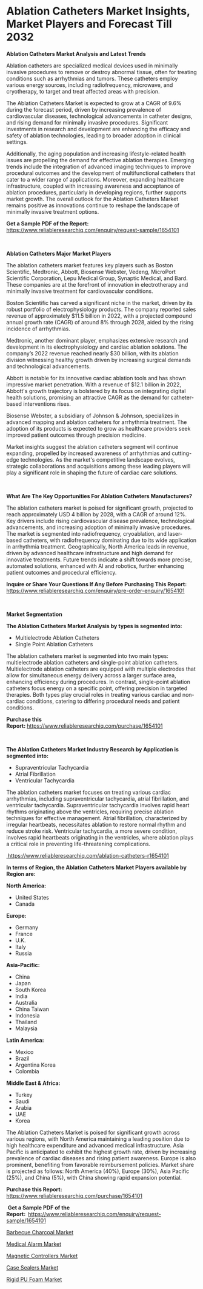 <p><h1>Ablation Catheters Market Insights, Market Players and Forecast Till 2032</h1></p><p><strong>Ablation Catheters Market Analysis and Latest Trends</strong></p>
<p><p>Ablation catheters are specialized medical devices used in minimally invasive procedures to remove or destroy abnormal tissue, often for treating conditions such as arrhythmias and tumors. These catheters employ various energy sources, including radiofrequency, microwave, and cryotherapy, to target and treat affected areas with precision.</p><p>The Ablation Catheters Market is expected to grow at a CAGR of 9.6% during the forecast period, driven by increasing prevalence of cardiovascular diseases, technological advancements in catheter designs, and rising demand for minimally invasive procedures. Significant investments in research and development are enhancing the efficacy and safety of ablation technologies, leading to broader adoption in clinical settings.</p><p>Additionally, the aging population and increasing lifestyle-related health issues are propelling the demand for effective ablation therapies. Emerging trends include the integration of advanced imaging techniques to improve procedural outcomes and the development of multifunctional catheters that cater to a wider range of applications. Moreover, expanding healthcare infrastructure, coupled with increasing awareness and acceptance of ablation procedures, particularly in developing regions, further supports market growth. The overall outlook for the Ablation Catheters Market remains positive as innovations continue to reshape the landscape of minimally invasive treatment options.</p></p>
<p><strong>Get a Sample PDF of the Report:&nbsp;</strong> <a href="https://www.reliableresearchiq.com/enquiry/request-sample/1654101?utm_campaign=1088&utm_medium=2&utm_source=Github&utm_content=ia&utm_term=07032025&utm_id=ablation-catheters">https://www.reliableresearchiq.com/enquiry/request-sample/1654101</a></p>
<p>&nbsp;</p>
<p><strong>Ablation Catheters Major Market Players</strong></p>
<p><p>The ablation catheters market features key players such as Boston Scientific, Medtronic, Abbott, Biosense Webster, Vedeng, MicroPort Scientific Corporation, Lepu Medical Group, Synaptic Medical, and Bard. These companies are at the forefront of innovation in electrotherapy and minimally invasive treatment for cardiovascular conditions.</p><p>Boston Scientific has carved a significant niche in the market, driven by its robust portfolio of electrophysiology products. The company reported sales revenue of approximately $11.5 billion in 2022, with a projected compound annual growth rate (CAGR) of around 8% through 2028, aided by the rising incidence of arrhythmias.</p><p>Medtronic, another dominant player, emphasizes extensive research and development in its electrophysiology and cardiac ablation solutions. The company’s 2022 revenue reached nearly $30 billion, with its ablation division witnessing healthy growth driven by increasing surgical demands and technological advancements.</p><p>Abbott is notable for its innovative cardiac ablation tools and has shown impressive market penetration. With a revenue of $12.1 billion in 2022, Abbott's growth trajectory is bolstered by its focus on integrating digital health solutions, promising an attractive CAGR as the demand for catheter-based interventions rises.</p><p>Biosense Webster, a subsidiary of Johnson & Johnson, specializes in advanced mapping and ablation catheters for arrhythmia treatment. The adoption of its products is expected to grow as healthcare providers seek improved patient outcomes through precision medicine.</p><p>Market insights suggest the ablation catheters segment will continue expanding, propelled by increased awareness of arrhythmias and cutting-edge technologies. As the market's competitive landscape evolves, strategic collaborations and acquisitions among these leading players will play a significant role in shaping the future of cardiac care solutions.</p></p>
<p>&nbsp;</p>
<p><strong>What Are The Key Opportunities For Ablation Catheters Manufacturers?</strong></p>
<p><p>The ablation catheters market is poised for significant growth, projected to reach approximately USD 4 billion by 2028, with a CAGR of around 12%. Key drivers include rising cardiovascular disease prevalence, technological advancements, and increasing adoption of minimally invasive procedures. The market is segmented into radiofrequency, cryoablation, and laser-based catheters, with radiofrequency dominating due to its wide application in arrhythmia treatment. Geographically, North America leads in revenue, driven by advanced healthcare infrastructure and high demand for innovative treatments. Future trends indicate a shift towards more precise, automated solutions, enhanced with AI and robotics, further enhancing patient outcomes and procedural efficiency.</p></p>
<p><strong>Inquire or Share Your Questions If Any Before Purchasing This Report:</strong> <a href="https://www.reliableresearchiq.com/enquiry/pre-order-enquiry/1654101?utm_campaign=1088&utm_medium=2&utm_source=Github&utm_content=ia&utm_term=07032025&utm_id=ablation-catheters">https://www.reliableresearchiq.com/enquiry/pre-order-enquiry/1654101</a></p>
<p>&nbsp;</p>
<p><strong>Market Segmentation</strong></p>
<p><strong>The Ablation Catheters Market Analysis by types is segmented into:</strong></p>
<p><ul><li>Multielectrode Ablation Catheters</li><li>Single Point Ablation Catheters</li></ul></p>
<p><p>The ablation catheters market is segmented into two main types: multielectrode ablation catheters and single-point ablation catheters. Multielectrode ablation catheters are equipped with multiple electrodes that allow for simultaneous energy delivery across a larger surface area, enhancing efficiency during procedures. In contrast, single-point ablation catheters focus energy on a specific point, offering precision in targeted therapies. Both types play crucial roles in treating various cardiac and non-cardiac conditions, catering to differing procedural needs and patient conditions.</p></p>
<p><strong>Purchase this Report:&nbsp;</strong><a href="https://www.reliableresearchiq.com/purchase/1654101?utm_campaign=1088&utm_medium=2&utm_source=Github&utm_content=ia&utm_term=07032025&utm_id=ablation-catheters">https://www.reliableresearchiq.com/purchase/1654101</a></p>
<p>&nbsp;</p>
<p><strong>The Ablation Catheters Market Industry Research by Application is segmented into:</strong></p>
<p><ul><li>Supraventricular Tachycardia</li><li>Atrial Fibrillation</li><li>Ventricular Tachycardia</li></ul></p>
<p><p>The ablation catheters market focuses on treating various cardiac arrhythmias, including supraventricular tachycardia, atrial fibrillation, and ventricular tachycardia. Supraventricular tachycardia involves rapid heart rhythms originating above the ventricles, requiring precise ablation techniques for effective management. Atrial fibrillation, characterized by irregular heartbeats, necessitates ablation to restore normal rhythm and reduce stroke risk. Ventricular tachycardia, a more severe condition, involves rapid heartbeats originating in the ventricles, where ablation plays a critical role in preventing life-threatening complications.</p></p>
<p><a href="https://www.reliableresearchiq.com/ablation-catheters-r1654101?utm_campaign=1088&utm_medium=2&utm_source=Github&utm_content=ia&utm_term=07032025&utm_id=ablation-catheters">&nbsp;https://www.reliableresearchiq.com/ablation-catheters-r1654101</a></p>
<p><strong>In terms of Region, the Ablation Catheters Market Players available by Region are:</strong></p>
<p>
    <p> <strong> North America: </strong>
        <ul>
            <li>United States</li>
            <li>Canada</li>
        </ul>
        </p> 
    <p> <strong> Europe: </strong>
        <ul>
            <li>Germany</li>
            <li>France</li>
            <li>U.K.</li>
            <li>Italy</li>
            <li>Russia</li>
        </ul>
        </p> 
    <p> <strong> Asia-Pacific: </strong>
        <ul>
            <li>China</li>
            <li>Japan</li>
            <li>South Korea</li>
            <li>India</li>
            <li>Australia</li>
            <li>China Taiwan</li>
            <li>Indonesia</li>
            <li>Thailand</li>
            <li>Malaysia</li>
        </ul>
        </p> 
    <p> <strong> Latin America: </strong>
        <ul>
            <li>Mexico</li>
            <li>Brazil</li>
            <li>Argentina Korea</li>
            <li>Colombia</li>
        </ul>
        </p> 
    <p> <strong> Middle East & Africa: </strong>
        <ul>
            <li>Turkey</li>
            <li>Saudi</li>
            <li>Arabia</li>
            <li>UAE</li>
            <li>Korea</li>
        </ul>
    </p>
    </p>
<p><p>The Ablation Catheters Market is poised for significant growth across various regions, with North America maintaining a leading position due to high healthcare expenditure and advanced medical infrastructure. Asia Pacific is anticipated to exhibit the highest growth rate, driven by increasing prevalence of cardiac diseases and rising patient awareness. Europe is also prominent, benefiting from favorable reimbursement policies. Market share is projected as follows: North America (40%), Europe (30%), Asia Pacific (25%), and China (5%), with China showing rapid expansion potential.</p></p>
<p><strong>Purchase this Report: </strong><a href="https://www.reliableresearchiq.com/purchase/1654101?utm_campaign=1088&utm_medium=2&utm_source=Github&utm_content=ia&utm_term=07032025&utm_id=ablation-catheters">https://www.reliableresearchiq.com/purchase/1654101</a></p>
<p>&nbsp;<strong>Get a Sample PDF of the Report:&nbsp;&nbsp;</strong><a href="https://www.reliableresearchiq.com/enquiry/request-sample/1654101?utm_campaign=1088&utm_medium=2&utm_source=Github&utm_content=ia&utm_term=07032025&utm_id=ablation-catheters">https://www.reliableresearchiq.com/enquiry/request-sample/1654101</a></p>
<p><strong></strong></p>
<p><p><a href="https://github.com/sokurgleyde/Market-Research-Report-List-1/blob/main/barbecue-charcoal-market.md?utm_campaign=1088&utm_medium=2&utm_source=Github&utm_content=ia&utm_term=07032025&utm_id=ablation-catheters">Barbecue Charcoal Market</a></p><p><a href="https://github.com/aoutefjovene00/Market-Research-Report-List-1/blob/main/medical-alarm-market.md?utm_campaign=1088&utm_medium=2&utm_source=Github&utm_content=ia&utm_term=07032025&utm_id=ablation-catheters">Medical Alarm Market</a></p><p><a href="https://github.com/chlihakwatsi/Market-Research-Report-List-1/blob/main/magnetic-controllers-market.md?utm_campaign=1088&utm_medium=2&utm_source=Github&utm_content=ia&utm_term=07032025&utm_id=ablation-catheters">Magnetic Controllers Market</a></p><p><a href="https://github.com/kocssequen/Market-Research-Report-List-1/blob/main/case-sealers-market.md?utm_campaign=1088&utm_medium=2&utm_source=Github&utm_content=ia&utm_term=07032025&utm_id=ablation-catheters">Case Sealers Market</a></p><p><a href="https://github.com/jemmysolin5k/Market-Research-Report-List-1/blob/main/rigid-pu-foam-market.md?utm_campaign=1088&utm_medium=2&utm_source=Github&utm_content=ia&utm_term=07032025&utm_id=ablation-catheters">Rigid PU Foam Market</a></p></p>